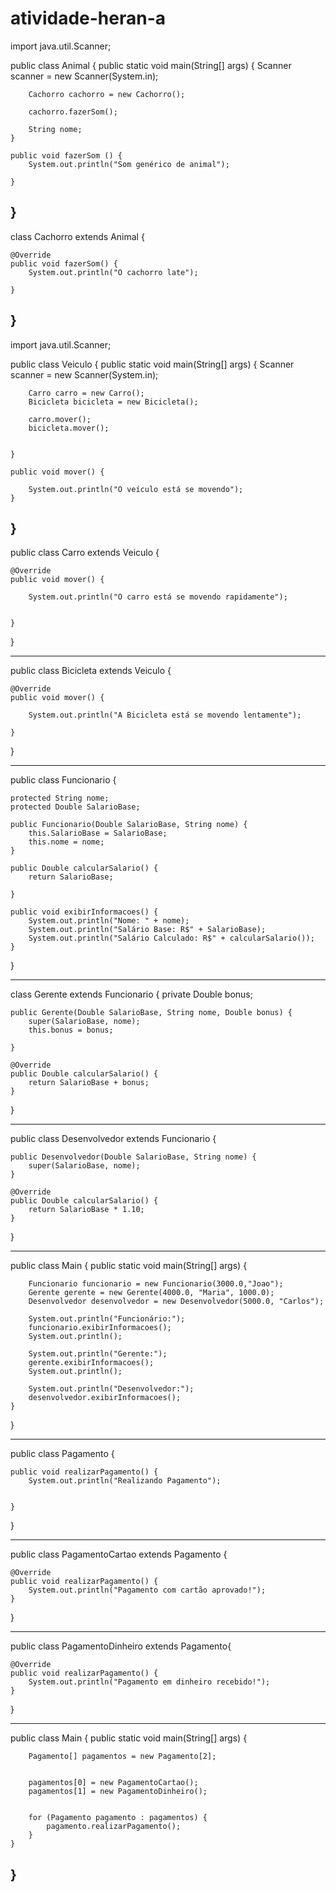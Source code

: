 # atividade-heran-a
import java.util.Scanner;

public class Animal {
    public static void main(String[] args) {
        Scanner scanner = new Scanner(System.in);

        Cachorro cachorro = new Cachorro();

        cachorro.fazerSom();

        String nome;
    }

    public void fazerSom () {
        System.out.println("Som genérico de animal");

    }
}
-----------------------------------------------------------

class Cachorro extends Animal {

    @Override
    public void fazerSom() {
        System.out.println("O cachorro late");

    }
}
-----------------------------------------------------------

import java.util.Scanner;

public class Veiculo {
    public static void main(String[] args) {
        Scanner scanner = new Scanner(System.in);

        Carro carro = new Carro();
        Bicicleta bicicleta = new Bicicleta();

        carro.mover();
        bicicleta.mover();


    }

    public void mover() {

        System.out.println("O veículo está se movendo");
    }
}
----------------------------------------------------------

public class Carro extends Veiculo {

    @Override
    public void mover() {

        System.out.println("O carro está se movendo rapidamente");


    }
}

----------------------------------------------------------------

public class Bicicleta extends Veiculo {

    @Override
    public void mover() {

        System.out.println("A Bicicleta está se movendo lentamente");

    }
}

----------------------------------------------------------------

public class Funcionario {

    protected String nome;
    protected Double SalarioBase;

    public Funcionario(Double SalarioBase, String nome) {
        this.SalarioBase = SalarioBase;
        this.nome = nome;
    }

    public Double calcularSalario() {
        return SalarioBase;

    }

    public void exibirInformacoes() {
        System.out.println("Nome: " + nome);
        System.out.println("Salário Base: R$" + SalarioBase);
        System.out.println("Salário Calculado: R$" + calcularSalario());
    }
}

------------------------------------------------------------------------

class Gerente extends Funcionario {
    private Double bonus;

    public Gerente(Double SalarioBase, String nome, Double bonus) {
        super(SalarioBase, nome);
        this.bonus = bonus;

    }

    @Override
    public Double calcularSalario() {
        return SalarioBase + bonus;
    }
}

-------------------------------------------------------------------------

public class Desenvolvedor extends Funcionario {

    public Desenvolvedor(Double SalarioBase, String nome) {
        super(SalarioBase, nome);
    }

    @Override
    public Double calcularSalario() {
        return SalarioBase * 1.10;
    }
}

-----------------------------------------------------------------------

public class Main {
    public static void main(String[] args) {

        Funcionario funcionario = new Funcionario(3000.0,"Joao");
        Gerente gerente = new Gerente(4000.0, "Maria", 1000.0);
        Desenvolvedor desenvolvedor = new Desenvolvedor(5000.0, "Carlos");

        System.out.println("Funcionário:");
        funcionario.exibirInformacoes();
        System.out.println();

        System.out.println("Gerente:");
        gerente.exibirInformacoes();
        System.out.println();

        System.out.println("Desenvolvedor:");
        desenvolvedor.exibirInformacoes();
    }
}

------------------------------------------------------------------------

public class Pagamento {


    public void realizarPagamento() {
        System.out.println("Realizando Pagamento");


    }
}

-------------------------------------------------------------------------

public class PagamentoCartao extends Pagamento {

    @Override
    public void realizarPagamento() {
        System.out.println("Pagamento com cartão aprovado!");
    }
}

------------------------------------------------------------------------
public class PagamentoDinheiro extends Pagamento{

    @Override
    public void realizarPagamento() {
        System.out.println("Pagamento em dinheiro recebido!");
    }
}

------------------------------------------------------------------------

public class Main {
    public static void main(String[] args) {

        Pagamento[] pagamentos = new Pagamento[2];


        pagamentos[0] = new PagamentoCartao();
        pagamentos[1] = new PagamentoDinheiro();


        for (Pagamento pagamento : pagamentos) {
            pagamento.realizarPagamento();
        }
    }
}
----------------------------------------------------------------------

